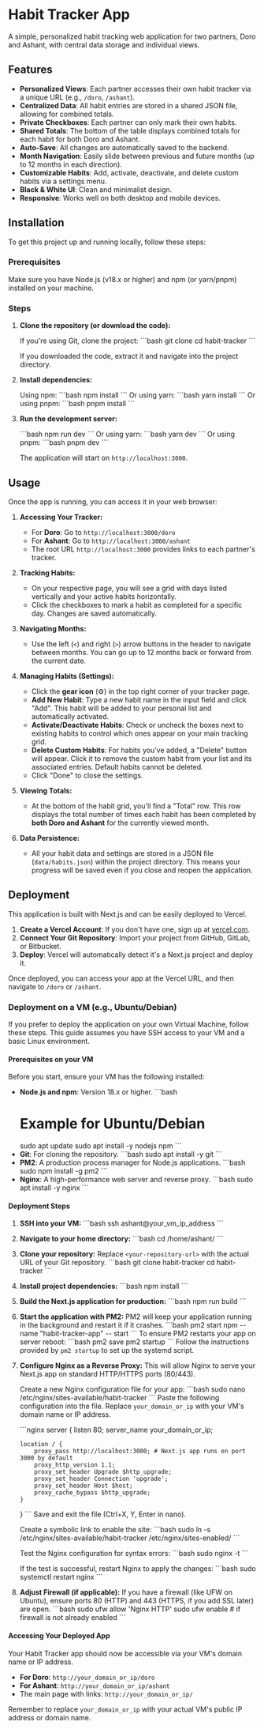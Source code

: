# Habit Tracker App

A simple, personalized habit tracking web application for two partners, Doro and Ashant, with central data storage and individual views.

## Features

*   **Personalized Views**: Each partner accesses their own habit tracker via a unique URL (e.g., `/doro`, `/ashant`).
*   **Centralized Data**: All habit entries are stored in a shared JSON file, allowing for combined totals.
*   **Private Checkboxes**: Each partner can only mark their own habits.
*   **Shared Totals**: The bottom of the table displays combined totals for each habit for both Doro and Ashant.
*   **Auto-Save**: All changes are automatically saved to the backend.
*   **Month Navigation**: Easily slide between previous and future months (up to 12 months in each direction).
*   **Customizable Habits**: Add, activate, deactivate, and delete custom habits via a settings menu.
*   **Black & White UI**: Clean and minimalist design.
*   **Responsive**: Works well on both desktop and mobile devices.

## Installation

To get this project up and running locally, follow these steps:

### Prerequisites

Make sure you have Node.js (v18.x or higher) and npm (or yarn/pnpm) installed on your machine.

### Steps

1.  **Clone the repository (or download the code):**

    If you're using Git, clone the project:
    \`\`\`bash
    git clone <repository-url>
    cd habit-tracker
    \`\`\`

    If you downloaded the code, extract it and navigate into the project directory.

2.  **Install dependencies:**

    Using npm:
    \`\`\`bash
    npm install
    \`\`\`
    Or using yarn:
    \`\`\`bash
    yarn install
    \`\`\`
    Or using pnpm:
    \`\`\`bash
    pnpm install
    \`\`\`

3.  **Run the development server:**

    \`\`\`bash
    npm run dev
    \`\`\`
    Or using yarn:
    \`\`\`bash
    yarn dev
    \`\`\`
    Or using pnpm:
    \`\`\`bash
    pnpm dev
    \`\`\`

    The application will start on `http://localhost:3000`.

## Usage

Once the app is running, you can access it in your web browser:

1.  **Accessing Your Tracker:**
    *   For **Doro**: Go to `http://localhost:3000/doro`
    *   For **Ashant**: Go to `http://localhost:3000/ashant`
    *   The root URL `http://localhost:3000` provides links to each partner's tracker.

2.  **Tracking Habits:**
    *   On your respective page, you will see a grid with days listed vertically and your active habits horizontally.
    *   Click the checkboxes to mark a habit as completed for a specific day. Changes are saved automatically.

3.  **Navigating Months:**
    *   Use the left (`<`) and right (`>`) arrow buttons in the header to navigate between months. You can go up to 12 months back or forward from the current date.

4.  **Managing Habits (Settings):**
    *   Click the **gear icon** (⚙️) in the top right corner of your tracker page.
    *   **Add New Habit**: Type a new habit name in the input field and click "Add". This habit will be added to your personal list and automatically activated.
    *   **Activate/Deactivate Habits**: Check or uncheck the boxes next to existing habits to control which ones appear on your main tracking grid.
    *   **Delete Custom Habits**: For habits you've added, a "Delete" button will appear. Click it to remove the custom habit from your list and its associated entries. Default habits cannot be deleted.
    *   Click "Done" to close the settings.

5.  **Viewing Totals:**
    *   At the bottom of the habit grid, you'll find a "Total" row. This row displays the total number of times each habit has been completed by **both Doro and Ashant** for the currently viewed month.

6.  **Data Persistence:**
    *   All your habit data and settings are stored in a JSON file (`data/habits.json`) within the project directory. This means your progress will be saved even if you close and reopen the application.

## Deployment

This application is built with Next.js and can be easily deployed to Vercel.

1.  **Create a Vercel Account**: If you don't have one, sign up at [vercel.com](https://vercel.com/).
2.  **Connect Your Git Repository**: Import your project from GitHub, GitLab, or Bitbucket.
3.  **Deploy**: Vercel will automatically detect it's a Next.js project and deploy it.

Once deployed, you can access your app at the Vercel URL, and then navigate to `/doro` or `/ashant`.

### Deployment on a VM (e.g., Ubuntu/Debian)

If you prefer to deploy the application on your own Virtual Machine, follow these steps. This guide assumes you have SSH access to your VM and a basic Linux environment.

#### Prerequisites on your VM

Before you start, ensure your VM has the following installed:

*   **Node.js and npm**: Version 18.x or higher.
    \`\`\`bash
    # Example for Ubuntu/Debian
    sudo apt update
    sudo apt install -y nodejs npm
    \`\`\`
*   **Git**: For cloning the repository.
    \`\`\`bash
    sudo apt install -y git
    \`\`\`
*   **PM2**: A production process manager for Node.js applications.
    \`\`\`bash
    sudo npm install -g pm2
    \`\`\`
*   **Nginx**: A high-performance web server and reverse proxy.
    \`\`\`bash
    sudo apt install -y nginx
    \`\`\`

#### Deployment Steps

1.  **SSH into your VM:**
    \`\`\`bash
    ssh ashant@your_vm_ip_address
    \`\`\`

2.  **Navigate to your home directory:**
    \`\`\`bash
    cd /home/ashant/
    \`\`\`

3.  **Clone your repository:**
    Replace `<your-repository-url>` with the actual URL of your Git repository.
    \`\`\`bash
    git clone <your-repository-url> habit-tracker
    cd habit-tracker
    \`\`\`

4.  **Install project dependencies:**
    \`\`\`bash
    npm install
    \`\`\`

5.  **Build the Next.js application for production:**
    \`\`\`bash
    npm run build
    \`\`\`

6.  **Start the application with PM2:**
    PM2 will keep your application running in the background and restart it if it crashes.
    \`\`\`bash
    pm2 start npm --name "habit-tracker-app" -- start
    \`\`\`
    To ensure PM2 restarts your app on server reboot:
    \`\`\`bash
    pm2 save
    pm2 startup
    \`\`\`
    Follow the instructions provided by `pm2 startup` to set up the systemd script.

7.  **Configure Nginx as a Reverse Proxy:**
    This will allow Nginx to serve your Next.js app on standard HTTP/HTTPS ports (80/443).

    Create a new Nginx configuration file for your app:
    \`\`\`bash
    sudo nano /etc/nginx/sites-available/habit-tracker
    \`\`\`
    Paste the following configuration into the file. Replace `your_domain_or_ip` with your VM's domain name or IP address.

    \`\`\`nginx
    server {
        listen 80;
        server_name your_domain_or_ip;

        location / {
            proxy_pass http://localhost:3000; # Next.js app runs on port 3000 by default
            proxy_http_version 1.1;
            proxy_set_header Upgrade $http_upgrade;
            proxy_set_header Connection 'upgrade';
            proxy_set_header Host $host;
            proxy_cache_bypass $http_upgrade;
        }
    }
    \`\`\`
    Save and exit the file (Ctrl+X, Y, Enter in nano).

    Create a symbolic link to enable the site:
    \`\`\`bash
    sudo ln -s /etc/nginx/sites-available/habit-tracker /etc/nginx/sites-enabled/
    \`\`\`

    Test the Nginx configuration for syntax errors:
    \`\`\`bash
    sudo nginx -t
    \`\`\`

    If the test is successful, restart Nginx to apply the changes:
    \`\`\`bash
    sudo systemctl restart nginx
    \`\`\`

8.  **Adjust Firewall (if applicable):**
    If you have a firewall (like UFW on Ubuntu), ensure ports 80 (HTTP) and 443 (HTTPS, if you add SSL later) are open.
    \`\`\`bash
    sudo ufw allow 'Nginx HTTP'
    sudo ufw enable # if firewall is not already enabled
    \`\`\`

#### Accessing Your Deployed App

Your Habit Tracker app should now be accessible via your VM's domain name or IP address.

*   **For Doro**: `http://your_domain_or_ip/doro`
*   **For Ashant**: `http://your_domain_or_ip/ashant`
*   The main page with links: `http://your_domain_or_ip/`

Remember to replace `your_domain_or_ip` with your actual VM's public IP address or domain name.
